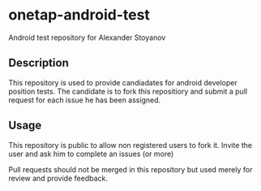 # onetap-android-test
Android test repository for Alexander Stoyanov

## Description

This repository is used to provide candiadates for android developer position tests. The candidate is to fork this repositiory and submit a pull request for each issue he has been assigned.

## Usage

This repository is public to allow non registered users to fork it. Invite the user and ask him to complete an issues (or more)

Pull requests should not be merged in this repository but used merely for review and provide feedback.